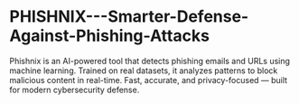 # PHISHNIX---Smarter-Defense-Against-Phishing-Attacks
Phishnix is an AI-powered tool that detects phishing emails and URLs using machine learning. Trained on real datasets, it analyzes patterns to block malicious content in real-time. Fast, accurate, and privacy-focused — built for modern cybersecurity defense.
